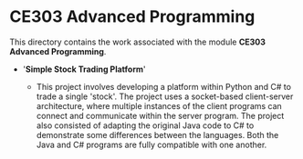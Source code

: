 # CE303 Advanced Programming

This directory contains the work associated with the module **CE303 Advanced Programming**.

- '**Simple Stock Trading Platform**'

  - This project involves developing a platform within Python and C# to trade a single 'stock'. The project uses a socket-based client-server architecture, where multiple instances of the client programs can connect and communicate within the server program. The project also consisted of adapting the original Java code to C# to demonstrate some differences between the languages. Both the Java and C# programs are fully compatible with one another.
  